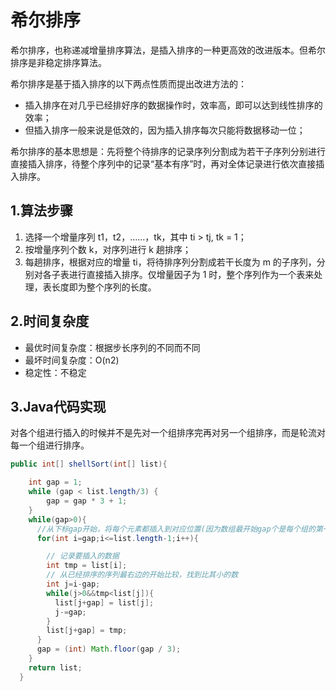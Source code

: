 # 希尔排序

希尔排序，也称递减增量排序算法，是插入排序的一种更高效的改进版本。但希尔排序是非稳定排序算法。

希尔排序是基于插入排序的以下两点性质而提出改进方法的：

- 插入排序在对几乎已经排好序的数据操作时，效率高，即可以达到线性排序的效率；
- 但插入排序一般来说是低效的，因为插入排序每次只能将数据移动一位；

希尔排序的基本思想是：先将整个待排序的记录序列分割成为若干子序列分别进行直接插入排序，待整个序列中的记录“基本有序”时，再对全体记录进行依次直接插入排序。

## 1.算法步骤

1. 选择一个增量序列 t1，t2，……，tk，其中 ti > tj, tk = 1；
2. 按增量序列个数 k，对序列进行 k 趟排序；
3. 每趟排序，根据对应的增量 ti，将待排序列分割成若干长度为 m 的子序列，分别对各子表进行直接插入排序。仅增量因子为 1 时，整个序列作为一个表来处理，表长度即为整个序列的长度。

## 2.时间复杂度

- 最优时间复杂度：根据步长序列的不同而不同
- 最坏时间复杂度：O(n2)
- 稳定性：不稳定

## 3.Java代码实现

对各个组进行插入的时候并不是先对一个组排序完再对另一个组排序，而是轮流对每一个组进行排序。

```java
public int[] shellSort(int[] list){

    int gap = 1;
    while (gap < list.length/3) {
        gap = gap * 3 + 1;
    }
    while(gap>0){
      //从下标gap开始，将每个元素都插入到对应位置(因为数组最开始gap个是每个组的第一个，已经算排好序了)
      for(int i=gap;i<=list.length-1;i++){

        // 记录要插入的数据
        int tmp = list[i];
        // 从已经排序的序列最右边的开始比较，找到比其小的数
        int j=i-gap;
        while(j>0&&tmp<list[j]){
          list[j+gap] = list[j];
          j-=gap;
        }
        list[j+gap] = tmp;
      }
      gap = (int) Math.floor(gap / 3);
    }
    return list;
  }
```

